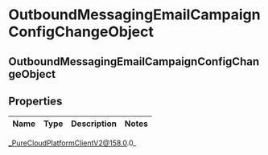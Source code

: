# OutboundMessagingEmailCampaignConfigChangeObject

## OutboundMessagingEmailCampaignConfigChangeObject

## Properties

|Name | Type | Description | Notes|
|------------ | ------------- | ------------- | -------------|



_PureCloudPlatformClientV2@158.0.0_
